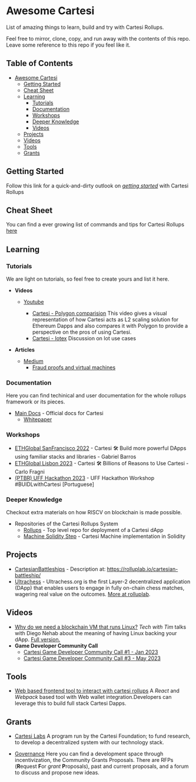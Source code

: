 # Awesome Cartesi

List of amazing things to learn, build and try with Cartesi Rollups.

Feel free to mirror, clone, copy, and run away with the contents of this repo. Leave some reference to this repo if you feel like it.

## Table of Contents

- [Awesome Cartesi](#awesome-cartesi)
  - [Getting Started](./src/getting-started.md)
  - [Cheat Sheet](./src/cheat-sheet.md)
  - [Learning](#Learning)
    - [Tutorials](#Tutorials)
    - [Documentation](#Documentation)
    - [Workshops](#Workshops)
    - [Deeper Knowledge](#Deep-Knowledge)
    - [Videos](#Videos)
  - [Projects](#Projects)
  - [Videos](#Videos)
  - [Tools](#Tools)
  - [Grants](#Grants)

## Getting Started

Follow this link for a quick-and-dirty outlook on [_getting started_](./src/getting-started.md) with Cartesi Rollups

## Cheat Sheet
You can find a ever growing list of commands and tips for Cartesi Rollups [here](./src/cheat-sheet.md)

## Learning

### Tutorials

We are light on tutorials, so feel free to create yours and list it here.

- **Videos**

  - [Youtube](https://www.youtube.com/@Cartesiproject)

    - [Cartesi - Polygon comparision](https://www.youtube.com/watch?v=--Ss3jZd1AE&ab_channel=BlockchainCrypto) This video gives a visual representation of how Cartesi acts as L2 scaling solution for Ethereum Dapps and also compares it with Polygon to provide a perspective on the pros of using Cartesi.
    - [Cartesi - Iotex](https://www.youtube.com/watch?v=B6eF6AY9inY&ab_channel=Cartesi) Discussion on Iot use cases

- **Articles**
  - [Medium](https://medium.com/cartesi)
    - [Fraud proofs and virtual machines](https://medium.com/@cpbuckland88/fraud-proofs-and-virtual-machines-2826a3412099)

### Documentation

Here you can find techinical and user documentation for the whole rollups framework or its pieces.

- [Main Docs](https://docs.cartesi.io) - Official docs for Cartesi
  - [Whitepaper](https://cartesi.io/cartesi_whitepaper.pdf)

### Workshops

- [ETHGlobal SanFrancisco 2022](https://www.youtube.com/watch?v=QVYm43KnVl4) - Cartesi 🛠 Build more powerful DApps using familiar stacks and libraries - Gabriel Barros
- [ETHGlobal Lisbon 2023](https://www.youtube.com/watch?v=2WvS5So5su4) - Cartesi 🛠️ Billions of Reasons to Use Cartesi - Carlo Fragni
- [(PTBR) UFF Hackathon 2023](https://www.youtube.com/watch?v=GnbOg4q3Ivs) - UFF Hackathon Workshop #BUIDLwithCartesi [Portuguese]

### Deeper Knowledge

Checkout extra materials on how RISCV on blockchain is made possible.

- Repositories of the Cartesi Rollups System
  - [Rollups](https://github.com/cartesi/rollups) - Top level repo for deployment of a Cartesi dApp
  - [Machine Solidity Step](https://github.com/cartesi/machine-solidity-step) - Cartesi Machine implementation in Solidity

## Projects

- [CartesianBattleships](https://github.com/WeAreProductive/CartesianBattleships) - Description at: https://rolluplab.io/cartesian-battleship/
- [Ultrachess](https://github.com/Ultrachess/app) - Ultrachess.org is the first Layer-2 decentralized application (DApp) that enables users to engage in fully on-chain chess matches, wagering real value on the outcomes. [More at rolluplab](https://rolluplab.io/).

## Videos

- [Why do we need a blockchain VM that runs Linux?](https://www.youtube.com/watch?v=TnrxayQCLY4) _Tech with Tim_ talks with Diego Nehab about the meaning of having Linux backing your dApp. [Full version.](https://www.youtube.com/watch?v=V-kuMuGsgPo)
- **Game Developer Community Call**
  - [Cartesi Game Developer Community Call #1 - Jan 2023 ](https://www.youtube.com/watch?v=TVHVw18K-8U)
  - [Cartesi Game Developer Community Call #3 - May 2023](https://www.youtube.com/watch?v=q7NEYtVJwn4)

## Tools

- [Web based frontend tool to interact with cartesi rollups](https://github.com/lynoferraz/frontend-web-cartesi) A _React_ and _Webpack_ based tool with Web wallet integration.Developers can leverage this to build full stack Cartesi Dapps.

## Grants

- [Cartesi Labs](https://cartesi.io/labs/) A program run by the Cartesi Foundation; to fund research, to develop a decentralized system with our technology stack.

- [Governance](https://governance.cartesi.io/) Here you can find a development space through incentivization, the Community Grants Proposals. There are RFPs (**R**equest **F**or _grant_ **P**roposals), past and current proposals, and a forum to discuss and propose new ideas.

